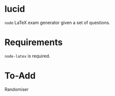 # lucid
`node` LaTeX exam generator given a set of questions.

# Requirements
`node-latex` is required. 

# To-Add
Randomiser

